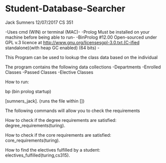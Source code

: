 # Student-Database-Searcher

Jack Sumners
12/07/2017
CS 351 

-Uses cmd (WIN) or terminal (MAC)-
-Prolog Must be installed on your machine before being able to run-
-BinProlog #12.00 Open-sourced under GPL v.3 licence at http://www.gnu.org/licensesgpl-3.0.txt.(C-ified standalone)(with heap GC enabled) (64 bits) -

This Program can be used to lookup the class data based on the individual

The program contains the following data collections
-Departments
-Enrolled Classes
-Passed Classes
-Elective Classes


How to run:

bp				(bin prolog startup)	

[sumners_jack].		(runs the file within [])


The following commands will allow you to check the requirements

How to check if the degree requirements are satisfied:
degree_requirements(turing).

How to check if the core requirements are satisfied:
core_requirements(turing).

How to find the electives fulfilled by a student:
electives_fulfilled(turing,cs315).
